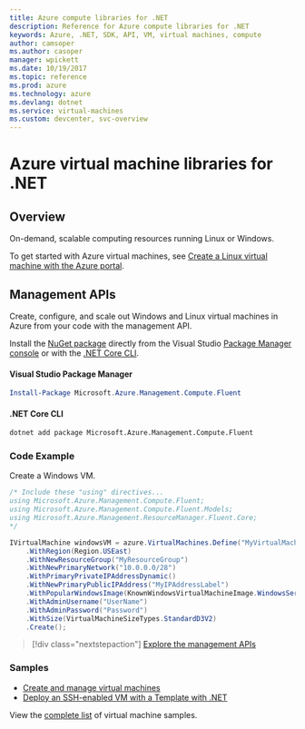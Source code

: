 ```yaml
---
title: Azure compute libraries for .NET
description: Reference for Azure compute libraries for .NET
keywords: Azure, .NET, SDK, API, VM, virtual machines, compute
author: camsoper
ms.author: casoper
manager: wpickett
ms.date: 10/19/2017
ms.topic: reference
ms.prod: azure
ms.technology: azure
ms.devlang: dotnet
ms.service: virtual-machines
ms.custom: devcenter, svc-overview
---
```


# Azure virtual machine libraries for .NET

## Overview

On-demand, scalable computing resources running Linux or Windows.

To get started with Azure virtual machines, see [Create a Linux virtual machine with the Azure portal](https://review.docs.microsoft.com/en-us/azure/virtual-machines/linux/quick-create-portal).

## Management APIs

Create, configure, and scale out Windows and Linux virtual machines in Azure from your code with the management API.

Install the [NuGet package](https://www.nuget.org/packages/Microsoft.Azure.Management.Compute.Fluent) directly from the Visual Studio [Package Manager console][PackageManager] or with the [.NET Core CLI][DotNetCLI].

#### Visual Studio Package Manager

```powershell
Install-Package Microsoft.Azure.Management.Compute.Fluent
```

#### .NET Core CLI

```bash
dotnet add package Microsoft.Azure.Management.Compute.Fluent
```

### Code Example

Create a Windows VM.

```csharp
/* Include these "using" directives...
using Microsoft.Azure.Management.Compute.Fluent;
using Microsoft.Azure.Management.Compute.Fluent.Models;
using Microsoft.Azure.Management.ResourceManager.Fluent.Core;
*/

IVirtualMachine windowsVM = azure.VirtualMachines.Define("MyVirtualMachine")
    .WithRegion(Region.USEast)
    .WithNewResourceGroup("MyResourceGroup")
    .WithNewPrimaryNetwork("10.0.0.0/28")
    .WithPrimaryPrivateIPAddressDynamic()
    .WithNewPrimaryPublicIPAddress("MyIPAddressLabel")
    .WithPopularWindowsImage(KnownWindowsVirtualMachineImage.WindowsServer2012R2Datacenter)
    .WithAdminUsername("UserName")
    .WithAdminPassword("Password")
    .WithSize(VirtualMachineSizeTypes.StandardD3V2)
    .Create();
```

> [!div class="nextstepaction"]
> [Explore the management APIs](https://review.docs.microsoft.com/en-us/dotnet/api/overview/azure/virtualmachines/management?view=azure-dotnet)

### Samples

* [Create and manage virtual machines](/dotnet/azure/dotnet-sdk-azure-virtual-machine-samples)
* [Deploy an SSH-enabled VM with a Template with .NET](https://azure.microsoft.com/en-us/resources/samples/resource-manager-dotnet-template-deployment/)

View the [complete list](https://azure.microsoft.com/en-us/resources/samples/?platform=dotnet&term=VM) of virtual machine samples.

[PackageManager]: https://docs.microsoft.com/nuget/tools/package-manager-console
[DotNetCLI]: https://docs.microsoft.com/en-us/dotnet/core/tools/dotnet-add-package
